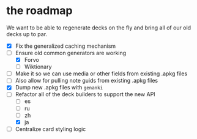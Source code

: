 # the roadmap

We want to be able to regenerate decks on the fly and bring all of our old
decks up to par.

* [X] Fix the generalized caching mechanism
* [ ] Ensure old common generators are working
  - [X] Forvo
  - [ ] Wiktionary
* [ ] Make it so we can use media or other fields from existing .apkg files
* [ ] Also allow for pulling note guids from existing .apkg files
* [X] Dump new .apkg files with `genanki`
* [ ] Refactor all of the deck builders to support the new API
  - [ ] es
  - [ ] ru
  - [ ] zh
  - [X] ja
* [ ] Centralize card styling logic

